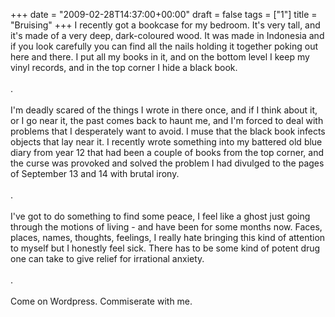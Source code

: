 +++
date = "2009-02-28T14:37:00+00:00"
draft = false
tags = ["1"]
title = "Bruising"
+++
I recently got a bookcase for my bedroom. It's very tall, and it's made of a very deep, dark-coloured wood. It was made in Indonesia and if you look carefully you can find all the nails holding it together poking out here and there. I put all my books in it, and on the bottom level I keep my vinyl records, and in the top corner I hide a black book.<br/><br/>.<br/><br/>I'm deadly scared of the things I wrote in there once, and if I think about it, or I go near it, the past comes back to haunt me, and I'm forced to deal with problems that I desperately want to avoid. I muse that the black book infects objects that lay near it. I recently wrote something into my battered old blue diary from year 12 that had been a couple of books from the top corner, and the curse was provoked and solved the problem I had divulged to the pages of September 13 and 14 with brutal irony.<br/><br/>.<br/><br/>I've got to do something to find some peace, I feel like a ghost just going through the motions of living - and have been for some months now. Faces, places, names, thoughts, feelings, I really hate bringing this kind of attention to myself but I honestly feel sick. There has to be some kind of potent drug one can take to give relief for irrational anxiety.<br/><br/>.<br/><br/>Come on Wordpress. Commiserate with me.<div class="blogger-post-footer"><img width='1' height='1' src='https://blogger.googleusercontent.com/tracker/5693059957647979680-2254170044625103360?l=cosmiccowbell.blogspot.com' alt='' /></div>